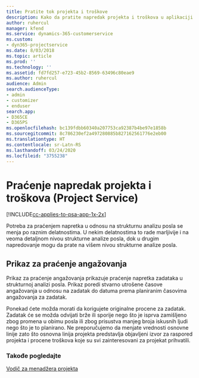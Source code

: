 ```yaml
---
title: Pratite tok projekta i troškove
description: Kako da pratite napredak projekta i troškova u aplikaciji Project Service
author: ruhercul
manager: kfend
ms.service: dynamics-365-customerservice
ms.custom:
- dyn365-projectservice
ms.date: 8/03/2018
ms.topic: article
ms.prod: ''
ms.technology: ''
ms.assetid: fd7fd257-e723-45b2-8569-63496c80eae9
ms.author: ruhercul
audience: Admin
search.audienceType:
- admin
- customizer
- enduser
search.app:
- D365CE
- D365PS
ms.openlocfilehash: bc139fdbb60340a207753ca92387b4be97e1858b
ms.sourcegitcommit: 8c786230ef2a497280885b827162561776e2eb00
ms.translationtype: HT
ms.contentlocale: sr-Latn-RS
ms.lasthandoff: 03/24/2020
ms.locfileid: "3755238"
---
```

# <a name="track-project-progress-and-cost-project-service"></a>Praćenje napredak projekta i troškova (Project Service)

[!INCLUDE[cc-applies-to-psa-app-1x-2x](../includes/cc-applies-to-psa-app-1x-2x.md)]

Potreba za praćenjem napretka u odnosu na strukturnu analizu posla se menja po raznim delatnostima. U nekim delatnostima to rade marljivije i na veoma detaljnom nivou strukturne analize posla, dok u drugim napredovanje mogu da prate na višem nivou strukturne analize posla.  
  
## <a name="effort-tracking-view"></a>Prikaz za praćenje angažovanja  
Prikaz za praćenje angažovanja prikazuje praćenje napretka zadataka u strukturnoj analizi posla. Prikaz poredi stvarno utrošene časove angažovanja u odnosu na zadatak do datuma prema planiranim časovima angažovanja za zadatak.  
  
Ponekad ćete možda morati da korigujete originalne procene za zadatak. Zadatak će se možda odvijati brže ili sporije nego što je isprva zamišljeno zbog promena u obimu posla ili zbog prisustva manjeg broja iskusnih ljudi nego što je to planirano. Ne preporučujemo da menjate vrednosti osnovne linije zato što osnovna linija projekta predstavlja objavljeni izvor za raspored projekta i procene troškova koje su svi zainteresovani za projekat prihvatili.  
  
### <a name="see-also"></a>Takođe pogledajte  
 [Vodič za menadžera projekta](../project-service/project-manager-guide.md)
